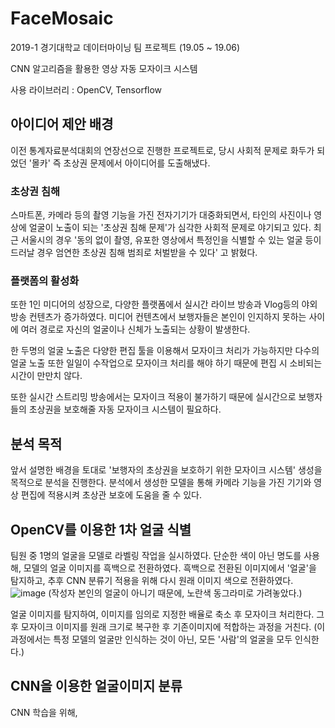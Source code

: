 # FaceMosaic

2019-1 경기대학교 데이터마이닝 팀 프로젝트 (19.05 ~ 19.06)

CNN 알고리즘을 활용한 영상 자동 모자이크 시스템

사용 라이브러리 : OpenCV, Tensorflow
## 아이디어 제안 배경
이전 통계자료분석대회의 연장선으로 진행한 프로젝트로, 당시 사회적 문제로 화두가 되었던 '몰카' 즉 초상권 문제에서 아이디어를 도출해냈다.

### 초상권 침해
스마트폰, 카메라 등의 촬영 기능을 가진 전자기기가 대중화되면서, 타인의 사진이나 영상에 얼굴이 노출이 되는 
'초상권 침해 문제'가 심각한 사회적 문제로 야기되고 있다. 최근 서울시의 경우 '동의 없이 촬영, 유포한 영상에서 특정인을 식별할 수 있는 얼굴
등이 드러날 경우 엄연한 초상권 침해 범죄로 처벌받을 수 있다' 고 밝혔다.

### 플랫폼의 활성화
또한 1인 미디어의 성장으로, 다양한 플랫폼에서 실시간 라이브 방송과 Vlog등의 야외 방송 컨텐츠가 증가하였다.
미디어 컨텐츠에서 보행자들은 본인이 인지하지 못하는 사이에 여러 경로로 자신의 얼굴이나 신체가 노출되는 상황이 발생한다.

한 두명의 얼굴 노출은 다양한 편집 툴을 이용해서 모자이크 처리가 가능하지만 다수의 얼굴 노출 또한 일일이 수작업으로 모자이크 처리를 해야 하기 때문에
편집 시 소비되는 시간이 만만치 않다. 

또한 실시간 스트리밍 방송에서는 모자이크 적용이 불가하기 때문에 실시간으로 보행자들의 초상권을 보호해줄 자동 모자이크 시스템이 필요하다.

## 분석 목적
앞서 설명한 배경을 토대로 '보행자의 초상권을 보호하기 위한 모자이크 시스템' 생성을 목적으로 분석을 진행한다. 분석에서 생성한 모델을 통해 카메라 기능을 가진 기기와 영상 편집에 적용시켜 초상관 보호에 도움을 
줄 수 있다.

## OpenCV를 이용한 1차 얼굴 식별
팀원 중 1명의 얼굴을 모델로 라벨링 작업을 실시하였다.
단순한 색이 아닌 명도를 사용해, 모델의 얼굴 이미지를 흑백으로 전환하였다.
흑백으로 전환된 이미지에서 '얼굴'을 탐지하고, 추후 CNN 분류기 적용을 위해 다시 원래 이미지 색으로 전환하였다.
![image](https://user-images.githubusercontent.com/52941937/80816336-51504c80-8c0a-11ea-8f80-b0521ab0e0a0.png)
(작성자 본인의 얼굴이 아니기 때문에, 노란색 동그라미로 가려놓았다.)

얼굴 이미지를 탐지하여, 이미지를 임의로 지정한 배율로 축소 후 모자이크 처리한다.
그 후 모자이크 이미지를 원래 크기로 복구한 후 기존이미지에 적합하는 과정을 거친다.
(이 과정에서는 특정 모델의 얼굴만 인식하는 것이 아닌, 모든 '사람'의 얼굴을 모두 인식한다.)

## CNN을 이용한 얼굴이미지 분류
CNN 학습을 위해, 
